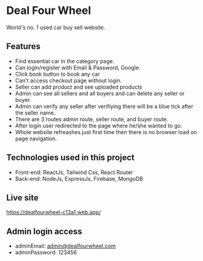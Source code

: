 # Deal Four Wheel

World's no. 1 used car buy sell website.

## Features

- Find essential car in the category page.
- Can login/register with Email & Password, Google.
- Click book button to book any car
- Can't access checkout page without login.
- Seller can add product and see uploaded products
- Admin can see all sellers and all buyers and can delete any seller or buyer.
- Admin can verify any seller after verifiying there will be a blue tick after the seller name.
- There are 3 routes admin route, seller route, and buyer route.
- After login user redirected to the page where he/she wanted to go.
- Whole website refreashes just first time then there is no browser load on page navigation.

## Technologies used in this project

- Front-end: ReactJs, Tailwind Css, React Router
- Back-end: NodeJs, ExpressJs, Firebase, MongoDB

## Live site

https://dealfourwheel-c13a1.web.app/

## Admin login access

- adminEmail: admin@dealfourwheel.com
- adminPassword: 123456
